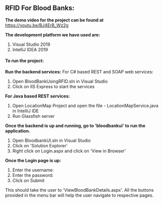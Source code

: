 ## RFID For Blood Banks:

**The demo video for the project can be found at**
https://youtu.be/BJ4ErB_Wz2g

**The development platform we have used are:**
1) Visual Studio 2019
2) IntelliJ IDEA 2019

#### To run the project:

**Run the backend services:**
For C# based REST and SOAP web services:
1) Open BloodBankUsingRFID.sln in Visual Studio
2) Click on IIS Express to start the services

**For Java based REST services:**
1) Open	LocationMap	Project and open the file - LocationMapService.java in IntelliJ IDE
2) Run Glassfish server

**Once the backend is up and running, go to 'bloodbankui' to run the application.**
1) Open BloodbankUI.sln in Visual Studio
2) Click on 'Solution Explorer'
3) Right click on Login.aspx and click on 'View in Browser'

**Once the Login page is up:**
1) Enter the username: 
2) Enter the password: 
3) Click on Submit

This should take the user to 'ViewBloodBankDetails.aspx'. All the buttons provided in the menu bar will help the user navigate to respective pages.
